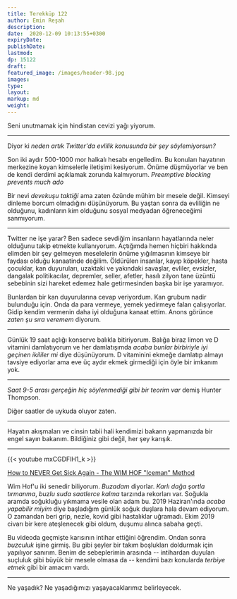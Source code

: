 ```yaml
---
title: Terekküp 122
author: Emin Reşah
description: 
date:  2020-12-09 10:13:55+0300
expiryDate: 
publishDate: 
lastmod: 
dp: 15122
draft: 
featured_image: /images/header-98.jpg
images: 
type: 
layout: 
markup: md
weight: 
---
```



Seni unutmamak için hindistan cevizi yağı yiyorum. 

---

Diyor ki *neden artık Twitter'da evlilik konusunda bir şey söylemiyorsun?*  

Son iki aydır 500-1000 mor halkalı hesabı engelledim. Bu konuları hayatının merkezine koyan
kimselerle iletişimi kesiyorum. Önüme düşmüyorlar ve ben de kendi derdimi açıklamak zorunda
kalmıyorum. *Preemptive blocking prevents much ado*

Bir nevi *devekuşu taktiği* ama zaten özünde mühim bir mesele değil. Kimseyi dinleme borcum
olmadığını düşünüyorum. Bu yaştan sonra da evliliğin ne olduğunu, kadınların kim olduğunu sosyal
medyadan öğreneceğimi sanmıyorum. 


----

Twitter ne işe yarar? Ben sadece sevdiğim insanların hayatlarında neler olduğunu takip etmekte
kullanıyorum. Açtığımda hemen hiçbiri hakkında elimden bir şey gelmeyen meselelerin önüme
yığılmasının kimseye bir faydası olduğu kanaatinde değilim. Öldürülen insanlar, kayıp köpekler,
hasta çocuklar, kan duyuruları, uzaktaki ve yakındaki savaşlar, evliler, evsizler, dangalak
politikacılar, depremler, seller, afetler, hasılı zilyon tane üzüntü sebebinin sizi hareket edemez
hale getirmesinden başka bir işe yaramıyor. 

Bunlardan bir kan duyurularına cevap veriyordum. Kan grubum nadir bulunduğu için. Onda da para
vermeye, yemek yedirmeye falan çalışıyorlar. Gidip kendim vermenin daha iyi olduğuna kanaat ettim.
Anons görünce *zaten şu sıra veremem* diyorum. 

----

Günlük 19 saat açlığı konserve balıkla bitiriyorum. Balığa biraz limon ve D vitamini damlatıyorum ve
her damlatışımda *acaba bunlar birbiriyle iyi geçinen ikililer mi* diye düşünüyorum. D vitaminini
ekmeğe damlatıp almayı tavsiye ediyorlar ama eve üç aydır ekmek girmediği için öyle bir imkanım yok. 

---

*Saat 9-5 arası gerçeğin hiç söylenmediği gibi bir teorim var* demiş Hunter Thompson. 

Diğer saatler de uykuda oluyor zaten. 

---


Hayatın akışmaları ve cinsin tabii hali kendimizi bakann yapmanızda bir engel sayın bakanım. Bildiğiniz gibi değil, her şey karışık.

---

{{< youtube mxCGDFlH1_k >}}

[How to NEVER Get Sick Again - The WIM HOF "Iceman" Method](https://youtu.be/mxCGDFlH1_k)

Wim Hof'u iki senedir biliyorum. *Buzadam* diyorlar. *Karlı dağa şortla tırmanma*, *buzlu suda
saatlerce kalma* tarzında rekorları var. Soğukla aramda soğukluğu yıkmama vesile olan adam bu. 2019
Haziran'ında *acaba yapabilir miyim* diye başladığım günlük soğuk duşlara hala devam ediyorum. O
zamandan beri grip, nezle, kovid gibi hastalıklar uğramadı. Ekim 2019 civarı bir kere ateşlenecek
gibi oldum, duşumu alınca sabaha geçti. 

Bu videoda geçmişte karısının intihar ettiğini öğrendim. Ondan sonra *buzculuk* işine girmiş. Bu
gibi şeyler bir takım boşlukları doldurmak için yapılıyor sanırım. Benim de sebeplerimin arasında --
intihardan duyulan suçluluk gibi büyük bir mesele olmasa da -- kendimi bazı konularda *terbiye
etmek*  gibi bir amacım vardı. 

---

Ne yaşadık? Ne yaşadığımızı yaşayacaklarımız belirleyecek. 
